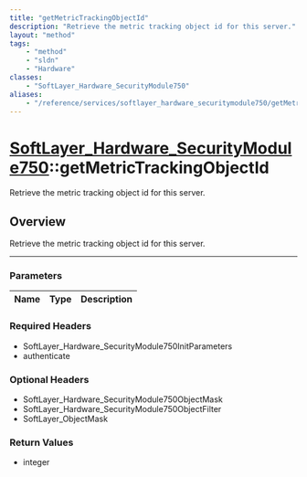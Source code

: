 ```yaml
---
title: "getMetricTrackingObjectId"
description: "Retrieve the metric tracking object id for this server."
layout: "method"
tags:
    - "method"
    - "sldn"
    - "Hardware"
classes:
    - "SoftLayer_Hardware_SecurityModule750"
aliases:
    - "/reference/services/softlayer_hardware_securitymodule750/getMetricTrackingObjectId"
---
```

# [SoftLayer_Hardware_SecurityModule750](/reference/services/SoftLayer_Hardware_SecurityModule750)::getMetricTrackingObjectId


Retrieve the metric tracking object id for this server.


## Overview 
Retrieve the metric tracking object id for this server.

-----

### Parameters 
|Name | Type | Description |
| --- | --- | --- |


### Required Headers
* SoftLayer_Hardware_SecurityModule750InitParameters
* authenticate


### Optional Headers
* SoftLayer_Hardware_SecurityModule750ObjectMask
* SoftLayer_Hardware_SecurityModule750ObjectFilter
* SoftLayer_ObjectMask

### Return Values
* integer




